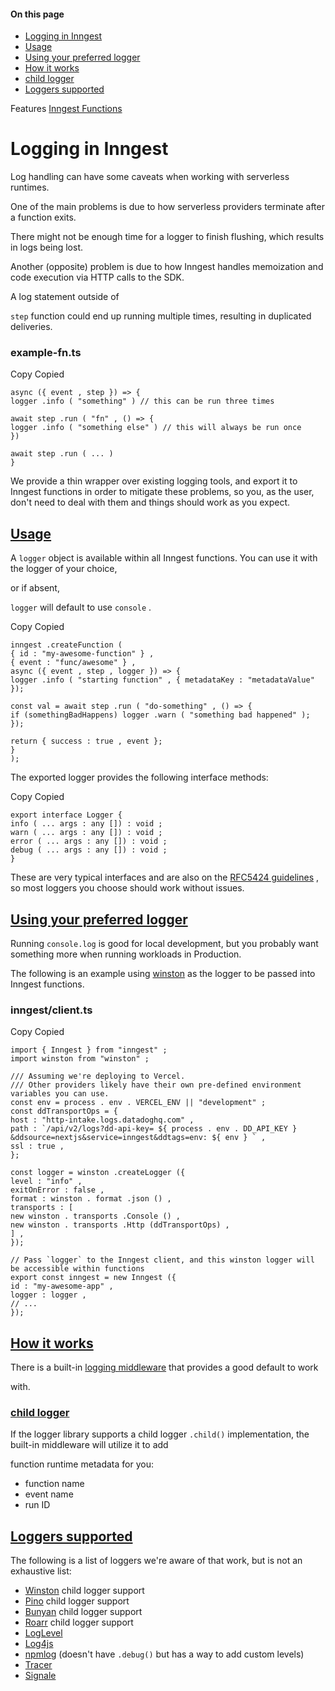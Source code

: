 #### On this page

- [Logging in Inngest](\docs\guides\logging#logging-in-inngest)
- [Usage](\docs\guides\logging#usage)
- [Using your preferred logger](\docs\guides\logging#using-your-preferred-logger)
- [How it works](\docs\guides\logging#how-it-works)
- [child logger](\docs\guides\logging#child-logger)
- [Loggers supported](\docs\guides\logging#loggers-supported)

Features [Inngest Functions](\docs\features\inngest-functions)

# Logging in Inngest

Log handling can have some caveats when working with serverless runtimes.

One of the main problems is due to how serverless providers terminate after a function exits.

There might not be enough time for a logger to finish flushing, which results in logs being lost.

Another (opposite) problem is due to how Inngest handles memoization and code execution via HTTP calls to the SDK.

A log statement outside of

`step` function could end up running multiple times, resulting in duplicated deliveries.

### example-fn.ts

Copy Copied

```
async ({ event , step }) => {
logger .info ( "something" ) // this can be run three times

await step .run ( "fn" , () => {
logger .info ( "something else" ) // this will always be run once
})

await step .run ( ... )
}
```

We provide a thin wrapper over existing logging tools, and export it to Inngest functions in order to mitigate these problems, so you, as the user, don't need to deal with them and things should work as you expect.

## [Usage](\docs\guides\logging#usage)

A `logger` object is available within all Inngest functions. You can use it with the logger of your choice,

or if absent,

`logger` will default to use `console` .

Copy Copied

```
inngest .createFunction (
{ id : "my-awesome-function" } ,
{ event : "func/awesome" } ,
async ({ event , step , logger }) => {
logger .info ( "starting function" , { metadataKey : "metadataValue" });

const val = await step .run ( "do-something" , () => {
if (somethingBadHappens) logger .warn ( "something bad happened" );
});

return { success : true , event };
}
);
```

The exported logger provides the following interface methods:

Copy Copied

```
export interface Logger {
info ( ... args : any []) : void ;
warn ( ... args : any []) : void ;
error ( ... args : any []) : void ;
debug ( ... args : any []) : void ;
}
```

These are very typical interfaces and are also on the [RFC5424 guidelines](https://datatracker.ietf.org/doc/html/rfc5424#section-6.2.1) , so most loggers you choose should work without issues.

## [Using your preferred logger](\docs\guides\logging#using-your-preferred-logger)

Running `console.log` is good for local development, but you probably want something more when running workloads in Production.

The following is an example using [winston](https://github.com/winstonjs/winston) as the logger to be passed into Inngest functions.

### inngest/client.ts

Copy Copied

```
import { Inngest } from "inngest" ;
import winston from "winston" ;

/// Assuming we're deploying to Vercel.
/// Other providers likely have their own pre-defined environment variables you can use.
const env = process . env . VERCEL_ENV || "development" ;
const ddTransportOps = {
host : "http-intake.logs.datadoghq.com" ,
path : `/api/v2/logs?dd-api-key= ${ process . env . DD_API_KEY } &ddsource=nextjs&service=inngest&ddtags=env: ${ env } ` ,
ssl : true ,
};

const logger = winston .createLogger ({
level : "info" ,
exitOnError : false ,
format : winston . format .json () ,
transports : [
new winston . transports .Console () ,
new winston . transports .Http (ddTransportOps) ,
] ,
});

// Pass `logger` to the Inngest client, and this winston logger will be accessible within functions
export const inngest = new Inngest ({
id : "my-awesome-app" ,
logger : logger ,
// ...
});
```

## [How it works](\docs\guides\logging#how-it-works)

There is a built-in [logging middleware](\docs\reference\middleware\examples#logging) that provides a good default to work

with.

### [child logger](\docs\guides\logging#child-logger)

If the logger library supports a child logger `.child()` implementation, the built-in middleware will utilize it to add

function runtime metadata for you:

- function name
- event name
- run ID

## [Loggers supported](\docs\guides\logging#loggers-supported)

The following is a list of loggers we're aware of that work, but is not an exhaustive list:

- [Winston](https://github.com/winstonjs/winston) child logger support
- [Pino](https://github.com/pinojs/pino) child logger support
- [Bunyan](https://github.com/trentm/node-bunyan) child logger support
- [Roarr](https://github.com/gajus/roarr) child logger support
- [LogLevel](https://github.com/pimterry/loglevel)
- [Log4js](https://github.com/log4js-node/log4js-node)
- [npmlog](https://github.com/npm/npmlog) (doesn't have `.debug()` but has a way to add custom levels)
- [Tracer](https://github.com/baryon/tracer)
- [Signale](https://github.com/klaudiosinani/signale)